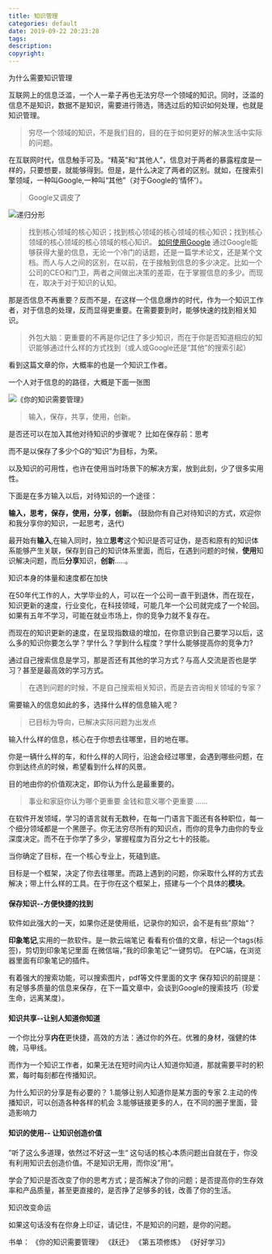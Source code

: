 ```yaml
---
title: 知识管理
categories: default
date: 2019-09-22 20:23:28
tags:
description:
copyright:
---
```

为什么需要知识管理

互联网上的信息泛滥，一个人一辈子再也无法穷尽一个领域的知识。同时，泛滥的信息不是知识，数据不是知识，需要进行筛选，筛选过后的知识如何处理，也就是知识管理。
<!-- more -->
> 穷尽一个领域的知识，不是我们目的，目的在于如何更好的解决生活中实际的问题。

在互联网时代，信息触手可及。“精英”和“其他人”，信息对于两者的暴露程度是一样的，只要想要，就能够得到。但是，是什么决定了两者的区别。就如，在搜索引擎领域，一种叫Google,一种叫“其他”（对于Google的‘情怀’）。

> Google又调皮了

![递归分形](http://upload-images.jianshu.io/upload_images/4319370-b29f78c4430865c4.jpg)

> 找到核心领域的核心知识；找到核心领域的核心领域的核心知识；找到核心领域的核心领域的核心领域的核心知识。
[如何使用Google](https://www.jianshu.com/p/fe1f1e8de8d0)
通过Google能够获得大量的信息，无论一个冷门的话题，还是一篇学术论文，还是某个文档。而人与人之间的区别，在以前，在于接触到信息的多少决定。比如一个公司的CEO和门卫，两者之间做出决策的差距，在于掌握信息的多少。而现在，取决于对于知识的认知。

那是否信息不再重要？反而不是，在这样一个信息爆炸的时代，作为一个知识工作者，对于信息的处理，反而显得更重要。在需要要到时，能够快速的找到相关知识。

> 外包大脑：更重要的不再是你记住了多少知识，而在于你是否知道相应的知识能够通过什么样的方式找到（或人或Google还是“其他”的搜索引起）

看到这篇文章的你，大概率的也是一个知识工作者。

一个人对于信息的的路径，大概是下面一张图

![《你的知识需要管理》](http://upload-images.jianshu.io/upload_images/4319370-3f084ae9c13c67ae.jpg)

> 输入，保存，共享，使用，创新。

是否还可以在加入其他对待知识的步骤呢？
比如在保存前：思考

而不是以保存了多少个G的“知识”为目标，为荣。

以及知识的可用性，也许在使用当时场景下的解决方案，放到此刻，少了很多实用性。

下面是在多方输入以后，对待知识的一个途径：

**输入，思考，保存，使用，分享，创新。**
(鼓励你有自己对待知识的方式，欢迎你和我分享你的知识，一起思考，迭代)

最开始有**输入**,在输入同时，独立**思考**这个知识是否可证伪，是否和原有的知识体系能够产生关联，保存到自己的知识体系里面，而后，在遇到问题的时候，**使用**知识解决问题，而后**分享**知识，**创新**.....。

知识本身的体量和速度都在加快

在50年代工作的人，大学毕业的人，可以在一个公司一直干到退休，而在现在，知识更新的速度，行业变化，在科技领域，可能几年一个公司就完成了一个轮回。如果有五年不学习，可能在就业市场上，你的竞争力就不复存在。

而现在的知识更新的速度，在呈现指数级的增加，在你意识到自己要学习以后，这么多的知识你要怎么学？学什么？学到什么程度？学什么能够提高你的竞争力?

通过自己搜索信息是学习，那是否还有其他的学习方式？与高人交流是否也是学习？甚至是最高效的学习方式。

> 在遇到问题的时候，不是自己搜索相关知识，而是去咨询相关领域的专家？

需要输入的信息如此的多，选择什么样的信息输入呢？

> 已目标为导向，已解决实际问题为出发点

输入什么样的信息，核心在于你想去往哪里，目的地在哪。

你是一辆什么样的车，和什么样的人同行，沿途会经过哪里，会遇到哪些问题，在你到达终点的时候，希望看到什么样的风景。

目的地由你的价值观决定，即你认为什么是最重要的。

> 事业和家庭你认为哪个更重要
> 金钱和意义哪个更重要
> ......

在软件开发领域，学习的语言就有无数种，在每一门语言下面还有各种职位，每一个细分领域都是一个黑匣子。你无法穷尽所有的知识点，而你的竞争力由你的专业深度决定。而不在于你学了多少，掌握程度为百分之七十的技能。

当你确定了目标，在一个核心专业上，死磕到底。

目标是一个框架，决定了你去往哪里。而路上遇到的问题，你采取什么样的方式去解决；带上什么样的工具。在于你在这个框架上，搭建与一个个具体的**模块**。

#### 保存知识--方便快捷的找到
软件如此强大的一天，如果你还是使用纸，记录你的知识，会不是有些”原始“？

**印象笔记**,实用的一款软件。是一款云端笔记
看看有价值的文章，标记一个tags(标签)，剪切到印象笔记里面
在微信端，”我的印象笔记“一键剪切。
在PC端，在浏览器里面有印象笔记的插件。

有着强大的搜索功能，可以搜索图片，pdf等文件里面的文字
保存知识的前提是：有足够多质量的信息来保存，在下一篇文章中，会谈到Google的搜索技巧（珍爱生命，远离某度）。

#### 知识共享--让别人知道你知道
一个你比分享**内在**更快捷，高效的方法：通过你的外在。优雅的身材，强健的体魄，马甲线。

而作为一个知识工作者，如果无法在短时间内让人知道你知道，那就需要平时的积累，每时每刻都在传播知识。

为什么知识的分享是有必要的？
1.能够让别人知道你是某方面的专家
2.主动的传播知识，可以创造各种各样的机会
3.能够链接更多的人，在不同的圈子里面，营造影响力

#### 知识的使用-- 让知识创造价值
”听了这么多道理，依然过不好这一生“
这句话的核心本质问题出自就在于，你没有利用知识去创造价值。不是知识无用，而你没”用“。

学会了知识是否改变了你的思考方式；是否解决了你的问题；是否提高你的生存效率和产品质量，甚至更直接的，是否挣了足够多的钱，改善了你的生活。

知识改变命运

如果这句话没有在你身上印证，请记住，不是知识的问题，是你的问题。

书单：
《你的知识需要管理》
《跃迁》
《第五项修炼》
《好好学习》

